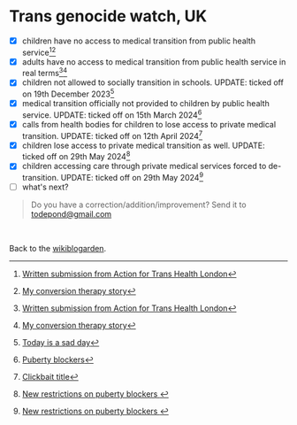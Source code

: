 # Trans genocide watch, UK

- [x] children have no access to medical transition from public health service[^times][^conversion]
- [x] adults have no access to medical transition from public health service in real terms[^times][^conversion]
- [x] children not allowed to socially transition in schools. UPDATE: ticked off on 19th December 2023[^school]
- [x] medical transition officially not provided to children by public health service. UPDATE: ticked off on 15th March 2024[^medicine]
- [x] calls from health bodies for children to lose access to private medical transition. UPDATE: ticked off on 12th April 2024[^cass]
- [x] children lose access to private medical transition as well. UPDATE: ticked off on 29th May 2024[^june]
- [x] children accessing care through private medical services forced to de-transition. UPDATE: ticked off on 29th May 2024[^june]
- [ ] what's next?

[^conversion]: [My conversion therapy story](https://www.todepond.com/wikiblogarden/health/conversion-therapy/)
[^times]: [Written submission from Action for Trans Health London](https://committees.parliament.uk/writtenevidence/104652/html/)
[^school]: [Today is a sad day](https://www.todepond.com/wikiblogarden/genocide/sad-day/)
[^medicine]: [Puberty blockers](https://www.todepond.com/wikiblogarden/genocide/blockers/)
[^cass]: [Clickbait title](https://www.todepond.com/wikiblogarden/genocide/sad-day/cass/)
[^june]: [New restrictions on puberty blockers ](https://www.gov.uk/government/news/new-restrictions-on-puberty-blockers)

> Do you have a correction/addition/improvement? Send it to todepond@gmail.com

<br>

Back to the [wikiblogarden](/wikiblogarden).
